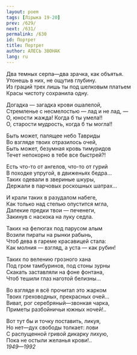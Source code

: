 ```yaml
---
layout: poem
tags: [Лірыка 19-20]
prev: /629/
next: /631/
permalink: /630
id: Портрет
title: Портрет
author: АЛЕСЬ ЗВОНАК
lang: ru
---
```



Два темных серпа—два зрачка, как объятья.  
Утонешь в них, не ощутив глубину.  
Из граций трех лишь ты под шелковым платьем  
Красы чистоту сохранила одну.  

Догадка — загадка крови ошалелой,  
Стремленье с несмелостью — лад и не лад, —  
О, юности жажда! Когда б ты умела!!  
О, старости мудрость, когда б ты могла!!  

Быть может, палящее небо Тавриды  
Во взгляде твоих отразилось очей,  
Быть может, безумная кровь тимуридов  
Течет непокорно в тебе все быстрей?!  

Есть что-то от ангелов, что-то от гурий  
В походке упругой, в движеньях бедра...  
Таких одевали в звериные шкуры,  
Держали в парчовых роскошных шатрах...  

И крали таких в разудалом набеге,  
Как только над степью опустится мгла,  
Далекие предки твои — печенеги,  
Закинув с наскока на луку седла.  

Таких на фелюгах под парусом алым  
Возили пираты на рынки рабынь,  
Чтоб дева в гареме красавицей стала:  
Как молния — взгляд, а уста — как рубин!  

Таких по велению грозного хана  
Под гром тамбуринов, под стоны зурны  
Скакать заставляли на фоне фонтана,  
Чтоб тешили глаз наготой белизны...  

Во взгляде я всё прочитал это жарком  
Твоих греховодных, прекрасных очей...  
Виват, рог серебряный—звонкая чарка,  
Приметы разбойничьи южных ночей!..  

Вот тут бы и точку поставить, ликуя,  
Но нет—дух свободы толкает: лови  
С распущенной гривой дикарку лихую,  
Пока не остыли желанья крови!..  
*1949—1992*  
